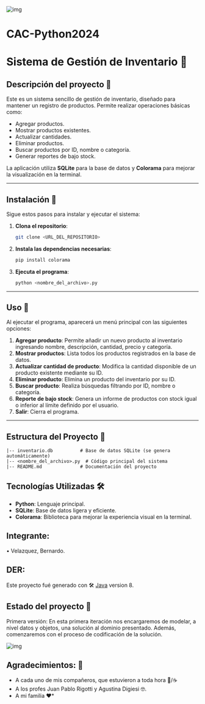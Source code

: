 ![img](https://i.postimg.cc/FRXKcL88/comienza.gif)
# CAC-Python2024
# Sistema de Gestión de Inventario 🛒
## Descripción del proyecto 🚀
Este es un sistema sencillo de gestión de inventario, diseñado para mantener un registro de productos. Permite realizar operaciones básicas como:

- Agregar productos.
- Mostrar productos existentes.
- Actualizar cantidades.
- Eliminar productos.
- Buscar productos por ID, nombre o categoría.
- Generar reportes de bajo stock.

La aplicación utiliza **SQLite** para la base de datos y **Colorama** para mejorar la visualización en la terminal.

---
## Instalación 🚀
Sigue estos pasos para instalar y ejecutar el sistema:

1. **Clona el repositorio**:
   ```bash
   git clone <URL_DEL_REPOSITORIO>
   ```
2. **Instala las dependencias necesarias**:
   ```bash
   pip install colorama
   ```

3. **Ejecuta el programa**:
   ```bash
   python <nombre_del_archivo>.py
   ```
---
## Uso 📖
Al ejecutar el programa, aparecerá un menú principal con las siguientes opciones:

1. **Agregar producto**: Permite añadir un nuevo producto al inventario ingresando nombre, descripción, cantidad, precio y categoría.
2. **Mostrar productos**: Lista todos los productos registrados en la base de datos.
3. **Actualizar cantidad de producto**: Modifica la cantidad disponible de un producto existente mediante su ID.
4. **Eliminar producto**: Elimina un producto del inventario por su ID.
5. **Buscar producto**: Realiza búsquedas filtrando por ID, nombre o categoría.
6. **Reporte de bajo stock**: Genera un informe de productos con stock igual o inferior al límite definido por el usuario.
7. **Salir**: Cierra el programa.

---

## Estructura del Proyecto 📂

```
|-- inventario.db          # Base de datos SQLite (se genera automáticamente)
|-- <nombre_del_archivo>.py  # Código principal del sistema
|-- README.md              # Documentación del proyecto
```
## Tecnologías Utilizadas 🛠️
- **Python**: Lenguaje principal.
- **SQLite**: Base de datos ligera y eficiente.
- **Colorama**: Biblioteca para mejorar la experiencia visual en la terminal.

## Integrante:
•	Velazquez, Bernardo.

## DER:

Este proyecto fué generado con 🛠️ [Java](https://www.java.com/es/) version 8.

## Estado del proyecto 📌
Primera versión: En esta primera iteración nos encargaremos de modelar, a nivel datos y objetos, una solución
al dominio presentado. Además, comenzaremos con el proceso de codificación de la solución.

![img](https://i.postimg.cc/zvBcCqgT/Programas-utilizados.png)

## Agradecimientos: 🎁

* A cada uno de mis compañeros, que estuvieron a toda hora 🍺/☕
* A los profes Juan Pablo Rigotti y Agustina Digiesi 🤓.
* A mi familia ❤️* 
